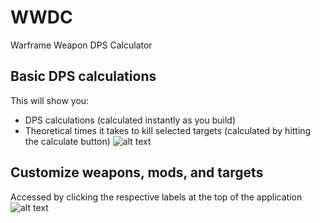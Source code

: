 # WWDC
Warframe Weapon DPS Calculator

## Basic DPS calculations
This will show you:
* DPS calculations (calculated instantly as you build)
* Theoretical times it takes to kill selected targets (calculated by hitting the calculate button)
![alt text](https://i.imgur.com/P8H2SPY.png)

## Customize weapons, mods, and targets
Accessed by clicking the respective labels at the top of the application
![alt text](https://i.imgur.com/852oR7o.png)
